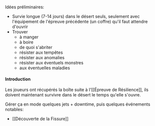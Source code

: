 Idées préliminaires:
- Survie longue (7-14 jours) dans le désert seuls, seulement avec l'équipement de l'épreuve précédente (un coffre) qu'il faut attendre d'ouvrir
- Trouver 
	- à manger
	- à boire
	- de quoi s'abriter
	- résister aux tempêtes
	- résister aux anomalies
	- résister aux éventuels monstres
	- aux éventuelles maladies
#### Introduction
Les joueurs ont récupérés la boîte suite à l'[[Épreuve de Résilience]], ils doivent maintenant survivre dans le désert le temps qu'elle s'ouvre.

Gérer ça en mode quelques jets + downtime, puis quelques événements notables:
- [[Découverte de la Fissure]]